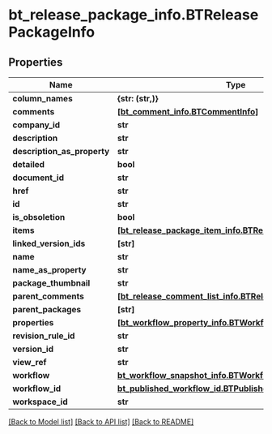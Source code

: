 # bt_release_package_info.BTReleasePackageInfo

## Properties
Name | Type | Description | Notes
------------ | ------------- | ------------- | -------------
**column_names** | **{str: (str,)}** |  | [optional] 
**comments** | [**[bt_comment_info.BTCommentInfo]**](BTCommentInfo.md) |  | [optional] 
**company_id** | **str** |  | [optional] 
**description** | **str** |  | [optional] 
**description_as_property** | **str** |  | [optional] 
**detailed** | **bool** |  | [optional] 
**document_id** | **str** |  | [optional] 
**href** | **str** |  | [optional] 
**id** | **str** |  | [optional] 
**is_obsoletion** | **bool** |  | [optional] 
**items** | [**[bt_release_package_item_info.BTReleasePackageItemInfo]**](BTReleasePackageItemInfo.md) |  | [optional] 
**linked_version_ids** | **[str]** |  | [optional] 
**name** | **str** |  | [optional] 
**name_as_property** | **str** |  | [optional] 
**package_thumbnail** | **str** |  | [optional] 
**parent_comments** | [**[bt_release_comment_list_info.BTReleaseCommentListInfo]**](BTReleaseCommentListInfo.md) |  | [optional] 
**parent_packages** | **[str]** |  | [optional] 
**properties** | [**[bt_workflow_property_info.BTWorkflowPropertyInfo]**](BTWorkflowPropertyInfo.md) |  | [optional] 
**revision_rule_id** | **str** |  | [optional] 
**version_id** | **str** |  | [optional] 
**view_ref** | **str** |  | [optional] 
**workflow** | [**bt_workflow_snapshot_info.BTWorkflowSnapshotInfo**](BTWorkflowSnapshotInfo.md) |  | [optional] 
**workflow_id** | [**bt_published_workflow_id.BTPublishedWorkflowId**](BTPublishedWorkflowId.md) |  | [optional] 
**workspace_id** | **str** |  | [optional] 

[[Back to Model list]](../README.md#documentation-for-models) [[Back to API list]](../README.md#documentation-for-api-endpoints) [[Back to README]](../README.md)


